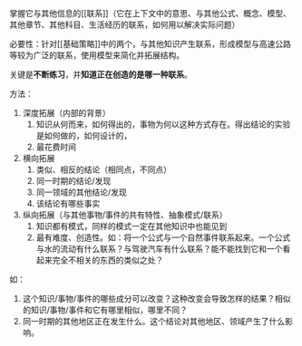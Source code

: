 掌握它与其他信息的[[联系]]（它在上下文中的意思、与其他公式、概念、模型、其他章节、其他科目、生活经历的联系，如何用以解决实际问题）

必要性：针对[[基础策略]]中的两个，与其他知识产生联系，形成模型与高速公路等较为广泛的联系，使用模型来简化并拓展结构。

关键是**不断练习**，并**知道正在创造的是哪一种联系**。

方法：
1. 深度拓展（内部的背景）
	1. 知识从何而来，如何得出的，事物为何以这种方式存在。得出结论的实验是如何做的，如何设计的，
	2. 最花费时间
2. 横向拓展
	1. 类似、相反的结论（相同点，不同点）
	2. 同一时期的结论/发现
	3. 同一领域的其他结论/发现
	4. 该结论有哪些事实
3. 纵向拓展（与其他事物/事件的共有特性、抽象模式/联系）
	1. 知识都有模式，同样的模式一定在其他知识中也能见到
	2. 最有难度、创造性。如：将一个公式与一个自然事件联系起来。一个公式与水的流动有什么联系？与驾驶汽车有什么联系？能不能找到它和一个看起来完全不相关的东西的类似之处？

如：
1. 这个知识/事物/事件的哪些成分可以改变？这种改变会导致怎样的结果？相似的知识/事物/事件和它有哪里相似，哪里不同？
2. 同一时期的其他地区正在发生什么。这个结论对其他地区、领域产生了什么影响。